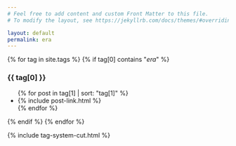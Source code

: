 ```yaml
---
# Feel free to add content and custom Front Matter to this file.
# To modify the layout, see https://jekyllrb.com/docs/themes/#overriding-theme-defaults

layout: default
permalink: era
---
```


{% for tag in site.tags %}
{% if tag[0] contains  "_era_" %}
  <h3>{{ tag[0] }}</h3>
  <ul>
    {% for post in tag[1] | sort: "tag[1]" %}
      <li>{% include post-link.html %}</li>
    {% endfor %}
  </ul>
  {% endif %}
{% endfor %}

{% include tag-system-cut.html %}